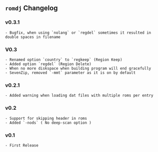 ## `romdj` Changelog

### v0.3.1
	- Bugfix, when using `nolang` or `regdel` sometimes it resulted in double spaces in filename

### V0.3
	- Renamed option `country` to `regkeep` (Region Keep)
	- Added option `regdel` (Region Delete)
	- When no more diskspace when building program will end gracefully
	- SevenZip, removed `-mmt` parameter as it is on by default

### v0.2.1
	- Added warning when loading dat files with multiple roms per entry

### v0.2
	- Support for skipping header in roms
	- Added `-nods` ( No deep-scan option )

### v0.1
	- First Release
